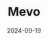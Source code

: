---  
layout: startup_page  
title: "Mevo"  
id: "mevo.com.br"  
permalink: "/mevomevo.com.br09192024/"  
website: "https://mevo.com.br/"  
funding_round: "Series B"  
funding_amount: "$19M"  
investors: "Matrix, Jefferson River Capital, Floating Point, IKJ Capital, Elliot Cohen"  
about: "Mevo is a digital prescription platform in Brazil that simplifies prescription access and medication purchase through a user-friendly mobile interface. It integrates with healthcare providers, enabling digital prescriptions and offering a pharmacy marketplace for convenient medication delivery. Mevo aims to improve patient experience, medication adherence, and overall healthcare access in Brazil."  
markets: "Healthtech, healthcare, saúde, prescrição eletrônica, receita digital, farmácia online, and delivery"  
hq: "São Paulo, São Paulo, Brazil"  
founded_year: "2017"  
linkedin: "https://www.linkedin.com/company/mevosaude"  
twitter: ""  
instagram: ""  
facebook: "https://www.facebook.com/mevosaude"  
crunchbase: "https://www.crunchbase.com/organization/mevo-ea59"  
pitchbook: "https://pitchbook.com/profiles/company/469748-08"  

date_display: "19-Sep-2024"  
date: "2024-09-19"

# SEO Optimization  
meta_title: "Mevo - Series B Funding ($19M)"  
meta_description: "Mevo, Mevo is a digital prescription platform in Brazil that simplifies prescription access and medication purchase through a user-friendly mobile interface..."  
meta_keywords: "Mevo, Healthtech, healthcare, saúde, prescrição eletrônica, receita digital, farmácia online, and delivery, Series B funding"  
canonical_url: "https://startup.projectstartups.com/mevomevo.com.br09192024/"  
---
